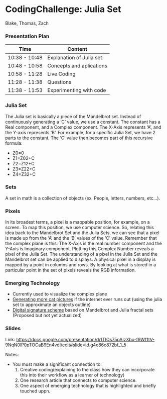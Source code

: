 # CodingChallenge: Julia Set
Blake, Thomas, Zach

### Presentation Plan
| Time           | Content                 |
| -------------  | -------------           |
| 10:38 - 10:48  | Explanation of Julia set|
| 10:48 - 10:58  | Concepts and aplications|
| 10:58 - 11:28  | Live Coding             |
| 11:28 - 11:38  | Questions               |
| 11:38 - 11:53  | Experimenting with code |

### Julia Set
The Julia set is basically a piece of the Mandelbrot set. Instead of continuously generating a ‘C’ value, we use a constant. The constant has a Real component, and a Complex component. The X-Axis represents ‘A’, and the Y-axis represents ‘B’. For example, for a specific Julia Set, we have 2 parts to the constant. The ‘C’ value then becomes part of this recursive formula: 
* Z0=0
* Z1=Z02+C
* Z2=Z12+C
* Z3=Z22+C
* Z4=Z32+C

### Sets
A set in math is a collection of objects (ex. People, letters, numbers, etc...).

### Pixels
In its broadest terms, a pixel is a mappable position, for example, on a screen. To map this position, we use computer science. So, relating this idea back to the Mandelbrot Set and the Julia Sets, we can see that a pixel is made up from the ‘A’ and the ‘B’ values of the ‘C’ value. Remember that the complex plane is this: 
The X-Axis is the real number component and the Y-Axis is Imaginary component. Plotting this Complex Number reveals a pixel of the Julia Set.
The understanding of a pixel in the Julia Set and the Mandelbrot set can be applied to displays. A physical pixel in a display is mapped by a point in columns and rows. By looking at what is stored in a particular point in the set of pixels reveals the RGB information. 

### Emerging Technology
* Currently used to visualize the complex plane
* [Generating more cat pictures](https://blogs.scientificamerican.com/observations/fractal-kitties-illustrate-the-endless-possibilities-for-julia-sets/) if the internet ever runs out (using the julia set to approximate an objects outline)
* [Digital signature scheme](https://pdfs.semanticscholar.org/8cd5/e8365d55180a236a6dd6a5a212dddae318bd.pdf) based on Mandelbrot and Julia fractal sets (Proposed but not yet actualized)

### Slides
Link: https://docs.google.com/presentation/d/1TIOs75pAizXbu-f9Wf1tV-9NqN0lP0pTOCaB9En4vdI/edit#slide=id.g4c86c872bf_1_5

Notes:
* You must make a significant connection to:
    1. Creative coding(explaining to the class how they can incorporate this into their workflow as a learner of technology)
    2. One research article that connects to computer science.
    3. One aspect of emerging technology that is highlighted and briefly touched uppn.
